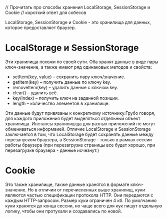 // Прочитать про способы хранения LocalStorage, SessionStorage и Cookie
// короткий ответ для собесов

LocalStorage, SessionStorage и Cookie - это хранилища для данных, которое предоставляет браузер. 

# LocalStorage и SessionStorage

Эти хранилища похожи по своей сути. Оба хранят данные в виде пары ключ-значение, а также имеют ряд одинаковых методов и свойств:

- setItem(key, value) – сохранить пару ключ/значение.
- getItem(key) – получить данные по ключу key.
- removeItem(key) – удалить данные с ключом key.
- clear() – удалить всё.
- key(index) – получить ключ на заданной позиции.
- length – количество элементов в хранилище.

Эти данные будут привязаны к конкретному источнику.Грубо говоря, для каждого приложения будет выделяться отдельный объект хранилища. Инстансы хранилишща для разных приложений не могут обмениваться информаией.
Отличие LocalStorage и SessionStorage заключается в том, что LocalStorage будет сохранять данные между перезапуском браузера, а SessionStorage - только в рамках сессии работы браузера (при перезагрузке страницы все будет хорошо, при перезагрузке браузера - данные исчезнут.)

# Cookie

Это также хранилище, также данные хранятся в формате ключ-значение. Но в отличии от перечисленных выше хранилищ, куки являются частью спецификации протокола HTTP. Они передаются с каждым HTTP-запросом. 
Размер куки ограничен 4 кб. По умолчанию куки хранятся до конца сессии, но чаще всего для кук пишут отдельную логику, чтобы они протухали и создавались по новой.
